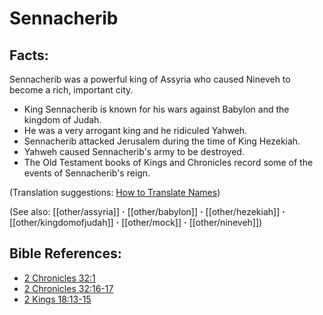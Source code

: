 # Sennacherib #

## Facts: ##

Sennacherib was a powerful king of Assyria who caused Nineveh to become a rich, important city.

* King Sennacherib is known for his wars against Babylon and the kingdom of Judah.
* He was a very arrogant king and he ridiculed Yahweh.
* Sennacherib attacked Jerusalem during the time of King Hezekiah.
* Yahweh caused Sennacherib's army to be destroyed.
* The Old Testament books of Kings and Chronicles record some of the events of Sennacherib's reign. 
 

(Translation suggestions: [How to Translate Names](en/ta-vol1/translate/man/translate-names))

(See also: [[other/assyria]] **·** [[other/babylon]] **·** [[other/hezekiah]] **·** [[other/kingdomofjudah]] **·** [[other/mock]] **·** [[other/nineveh]])

## Bible References: ##

* [2 Chronicles 32:1](en/tn/2ch/help/32/01)
* [2 Chronicles 32:16-17](en/tn/2ch/help/32/16)
* [2 Kings 18:13-15](en/tn/2ki/help/18/13)